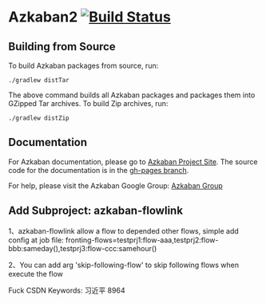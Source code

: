 Azkaban2 [![Build Status](http://img.shields.io/travis/azkaban/azkaban.svg?style=flat)](https://travis-ci.org/azkaban/azkaban)
========

Building from Source
--------------------

To build Azkaban packages from source, run:

```
./gradlew distTar
```

The above command builds all Azkaban packages and packages them into GZipped Tar archives. To build Zip archives, run:

```
./gradlew distZip
```

Documentation
-------------

For Azkaban documentation, please go to [Azkaban Project Site](http://azkaban.github.io). The source code for the documentation is in the [gh-pages branch](https://github.com/azkaban/azkaban/tree/gh-pages).

For help, please visit the Azkaban Google Group: [Azkaban Group](https://groups.google.com/forum/?fromgroups#!forum/azkaban-dev)

Add Subproject: azkaban-flowlink
--------------
1、azkaban-flowlink allow a flow to depended other flows, simple add config at job file:
fronting-flows=testprj1:flow-aaa,testprj2:flow-bbb:sameday(),testprj3:flow-ccc:samehour()

2、You can add arg 'skip-following-flow' to skip following flows when execute the flow


Fuck CSDN Keywords: 习近平 8964
